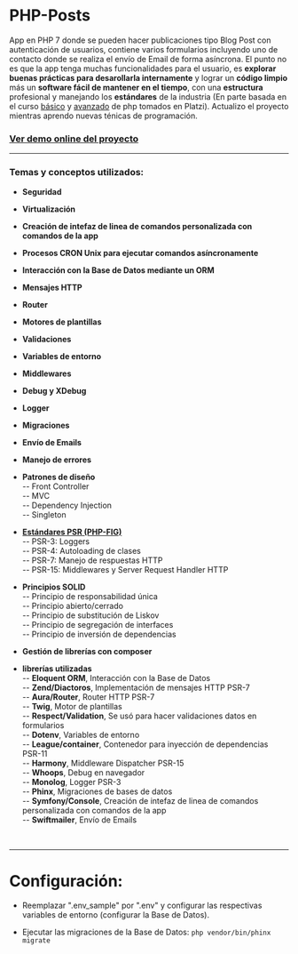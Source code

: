 # PHP-Posts
App en PHP 7 donde se pueden hacer publicaciones tipo Blog Post con autenticación de usuarios, contiene varios formularios incluyendo uno de contacto donde se realiza el envío de Email de forma asíncrona. El punto no es que la app tenga muchas funcionalidades para el usuario, es **explorar buenas prácticas para desarollarla internamente** y lograr un **código limpio** más un **software fácil de mantener en el tiempo**, con una **estructura** profesional y manejando los **estándares** de la industria (En parte basada en el curso [básico](https://platzi.com/cursos/php/ "básico") y [avanzado](https://platzi.com/cursos/php-avanzado/ "avanzado") de php tomados en Platzi). Actualizo el proyecto mientras aprendo nuevas ténicas de programación.
### [Ver demo online del proyecto](https://anderssonfelix.com/phpposts "Ver demo online del proyecto")  



------------

### Temas y conceptos utilizados:
- **Seguridad**  
- **Virtualización**  
- **Creación de intefaz de linea de comandos personalizada con comandos de la app**  
- **Procesos CRON Unix para ejecutar comandos asíncronamente**  
- **Interacción con la Base de Datos mediante un ORM**  
- **Mensajes HTTP**  
- **Router**  
- **Motores de plantillas**  
- **Validaciones**  
- **Variables de entorno**  
- **Middlewares**  
- **Debug y XDebug**  
- **Logger**  
- **Migraciones**  
- **Envío de Emails**  
- **Manejo de errores**  
- **Patrones de diseño**  
 -- Front Controller  
 -- MVC  
 -- Dependency Injection  
 -- Singleton  
- **[Estándares PSR (PHP-FIG)](https://www.php-fig.org/psr/ "Estándares PSR")**  
 -- PSR-3: Loggers  
 -- PSR-4: Autoloading de clases  
 -- PSR-7: Manejo de respuestas HTTP  
 -- PSR-15: Middlewares y Server Request Handler HTTP  
- **Principios SOLID**  
 -- Principio de responsabilidad única  
 -- Principio abierto/cerrado  
 -- Principio de substitución de Liskov  
 -- Principio de segregación de interfaces  
 -- Principio de inversión de dependencias  
- **Gestión de librerías con composer** 

- **librerías utilizadas**  
 -- **Eloquent ORM**, Interacción con la Base de Datos  
 -- **Zend/Diactoros**, Implementación de mensajes HTTP PSR-7  
 -- **Aura/Router**, Router HTTP PSR-7  
 -- **Twig**, Motor de plantillas  
 -- **Respect/Validation**, Se usó para hacer validaciones datos en formularios  
 -- **Dotenv**, Variables de entorno  
 -- **League/container**, Contenedor para inyección de dependencias PSR-11  
-- **Harmony**, Middleware Dispatcher PSR-15  
-- **Whoops**, Debug en navegador  
-- **Monolog**, Logger PSR-3  
-- **Phinx**, Migraciones de bases de datos  
-- **Symfony/Console**, Creación de intefaz de linea de comandos personalizada con comandos de la app  
-- **Swiftmailer**, Envío de Emails 
</br>

------------

# Configuración:
- Reemplazar ".env_sample" por ".env" y configurar las respectivas variables de entorno (configurar la Base de Datos).

- Ejecutar las migraciones de  la Base de Datos:
`php vendor/bin/phinx migrate`
